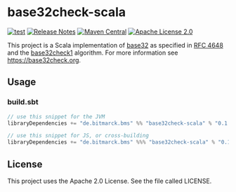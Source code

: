 # base32check-scala

[![test](https://github.com/bitmarck-service/base32check-scala/actions/workflows/test.yml/badge.svg)](https://github.com/bitmarck-service/base32check-scala/actions/workflows/test.yml)
[![Release Notes](https://img.shields.io/github/release/bitmarck-service/base32check-scala.svg?maxAge=3600)](https://github.com/bitmarck-service/base32check-scala/releases/latest)
[![Maven Central](https://img.shields.io/maven-central/v/de.bitmarck.bms/base32check-scala_2.13)](https://search.maven.org/artifact/de.bitmarck.bms/base32check-scala_2.13)
[![Apache License 2.0](https://img.shields.io/github/license/bitmarck-service/base32check-scala.svg?maxAge=3600)](https://www.apache.org/licenses/LICENSE-2.0)

This project is a Scala implementation of [base32](https://en.wikipedia.org/wiki/Base32) as specified in [RFC 4648](https://tools.ietf.org/html/rfc4648#section-6) and the [base32check1](https://base32check.org/) algorithm.
For more information see https://base32check.org.

## Usage

### build.sbt

```sbt
// use this snippet for the JVM
libraryDependencies += "de.bitmarck.bms" %% "base32check-scala" % "0.1.0"

// use this snippet for JS, or cross-building
libraryDependencies += "de.bitmarck.bms" %%% "base32check-scala" % "0.1.0"
```

## License
This project uses the Apache 2.0 License. See the file called LICENSE.
